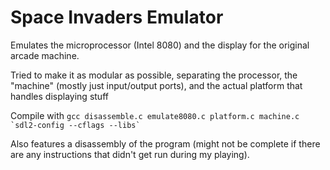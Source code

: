 # Space Invaders Emulator
Emulates the microprocessor (Intel 8080) and the display for the original arcade machine.

Tried to make it as modular as possible, separating the processor, the "machine" (mostly just input/output ports), and the actual platform that handles displaying stuff

Compile with `` gcc disassemble.c emulate8080.c platform.c machine.c  `sdl2-config --cflags --libs` ``

Also features a disassembly of the program (might not be complete if there are any instructions that didn't get run during my playing).
